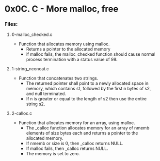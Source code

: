 # 0x0C. C - More malloc, free

### Files:

1. 0-malloc_checked.c
   - Function that allocates memory using malloc.
     - Returns a pointer to the allocated memory
     - if malloc fails, the malloc_checked function should cause normal process termination with a status value of 98.

2. 1-string_nconcat.c
   - Function that concatenates two strings.
     - The returned pointer shall point to a newly allocated space in memory, which contains s1, followed by the first n bytes of s2, and null terminated.
     - If n is greater or equal to the length of s2 then use the entire string s2.

3. 2-calloc.c
   - Function that allocates memory for an array, using malloc.
     - The _calloc function allocates memory for an array of nmemb elements of size bytes each and returns a pointer to the allocated memory.
     - If nmemb or size is 0, then _calloc returns NULL.
     - If malloc fails, then _calloc returns NULL.
     - The memory is set to zero.

